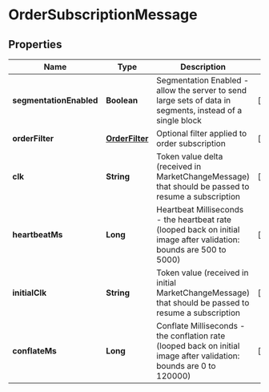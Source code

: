
# OrderSubscriptionMessage

## Properties
Name | Type | Description | Notes
------------ | ------------- | ------------- | -------------
**segmentationEnabled** | **Boolean** | Segmentation Enabled - allow the server to send large sets of data in segments, instead of a single block |  [optional]
**orderFilter** | [**OrderFilter**](OrderFilter.md) | Optional filter applied to order subscription |  [optional]
**clk** | **String** | Token value delta (received in MarketChangeMessage) that should be passed to resume a subscription |  [optional]
**heartbeatMs** | **Long** | Heartbeat Milliseconds - the heartbeat rate (looped back on initial image after validation: bounds are 500 to 5000) |  [optional]
**initialClk** | **String** | Token value (received in initial MarketChangeMessage) that should be passed to resume a subscription |  [optional]
**conflateMs** | **Long** | Conflate Milliseconds - the conflation rate (looped back on initial image after validation: bounds are 0 to 120000) |  [optional]



